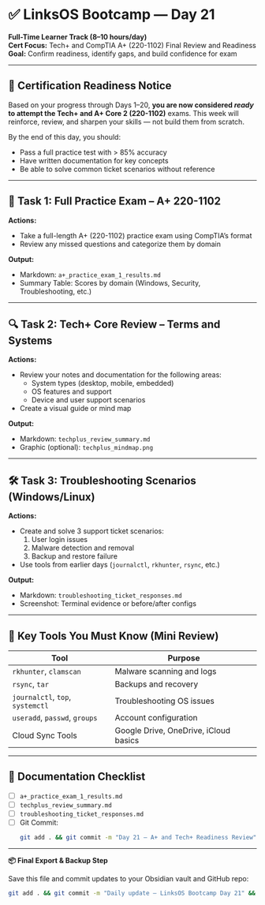 # ✅ LinksOS Bootcamp — Day 21

**Full-Time Learner Track (8–10 hours/day)**  
**Cert Focus:** Tech+ and CompTIA A+ (220-1102) Final Review and Readiness  
**Goal:** Confirm readiness, identify gaps, and build confidence for exam

---

## 🎯 Certification Readiness Notice

Based on your progress through Days 1–20, **you are now considered *ready* to attempt the Tech+ and A+ Core 2 (220-1102)** exams. This week will reinforce, review, and sharpen your skills — not build them from scratch.

By the end of this day, you should:
- Pass a full practice test with > 85% accuracy
- Have written documentation for key concepts
- Be able to solve common ticket scenarios without reference

---

## 🧪 Task 1: Full Practice Exam – A+ 220-1102

**Actions:**  
- Take a full-length A+ (220-1102) practice exam using CompTIA’s format  
- Review any missed questions and categorize them by domain

**Output:**  
- Markdown: `a+_practice_exam_1_results.md`  
- Summary Table: Scores by domain (Windows, Security, Troubleshooting, etc.)

---

## 🔍 Task 2: Tech+ Core Review – Terms and Systems

**Actions:**  
- Review your notes and documentation for the following areas:  
  - System types (desktop, mobile, embedded)  
  - OS features and support  
  - Device and user support scenarios  
- Create a visual guide or mind map

**Output:**  
- Markdown: `techplus_review_summary.md`  
- Graphic (optional): `techplus_mindmap.png`

---

## 🛠️ Task 3: Troubleshooting Scenarios (Windows/Linux)

**Actions:**  
- Create and solve 3 support ticket scenarios:
  1. User login issues
  2. Malware detection and removal
  3. Backup and restore failure
- Use tools from earlier days (`journalctl`, `rkhunter`, `rsync`, etc.)

**Output:**  
- Markdown: `troubleshooting_ticket_responses.md`  
- Screenshot: Terminal evidence or before/after configs

---

## 🧰 Key Tools You Must Know (Mini Review)

| Tool              | Purpose                                |
|-------------------|----------------------------------------|
| `rkhunter`, `clamscan` | Malware scanning and logs         |
| `rsync`, `tar`    | Backups and recovery                   |
| `journalctl`, `top`, `systemctl` | Troubleshooting OS issues |
| `useradd`, `passwd`, `groups` | Account configuration       |
| Cloud Sync Tools  | Google Drive, OneDrive, iCloud basics |

---

## 📁 Documentation Checklist

- [ ] `a+_practice_exam_1_results.md`  
- [ ] `techplus_review_summary.md`  
- [ ] `troubleshooting_ticket_responses.md`  
- [ ] Git Commit:
  ```bash
  git add . && git commit -m "Day 21 – A+ and Tech+ Readiness Review" && git push origin main
  ```

---

**📦 Final Export & Backup Step**

Save this file and commit updates to your Obsidian vault and GitHub repo:

```bash
git add . && git commit -m "Daily update – LinksOS Bootcamp Day 21" && git push origin main
```
